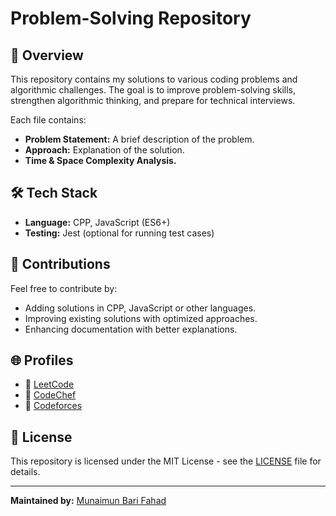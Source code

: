 # Problem-Solving Repository

## 🚀 Overview
This repository contains my solutions to various coding problems and algorithmic challenges. The goal is to improve problem-solving skills, strengthen algorithmic thinking, and prepare for technical interviews.

Each file contains:
- **Problem Statement:** A brief description of the problem.
- **Approach:** Explanation of the solution.
- **Time & Space Complexity Analysis.**

## 🛠 Tech Stack
- **Language:** CPP, JavaScript (ES6+)
- **Testing:** Jest (optional for running test cases)

## 📌 Contributions
Feel free to contribute by:
- Adding solutions in CPP, JavaScript or other languages.
- Improving existing solutions with optimized approaches.
- Enhancing documentation with better explanations.

## 🌐 Profiles
- 🔗 [LeetCode](https://leetcode.com/u/Munaimun/)
- 🔗 [CodeChef](https://www.codechef.com/users/bruce_wayne23)
- 🔗 [Codeforces](https://codeforces.com/profile/munaimun_1948)

## 📜 License
This repository is licensed under the MIT License - see the [LICENSE](LICENSE) file for details.

---

**Maintained by:** [Munaimun Bari Fahad](https://www.munaimunz.me)
